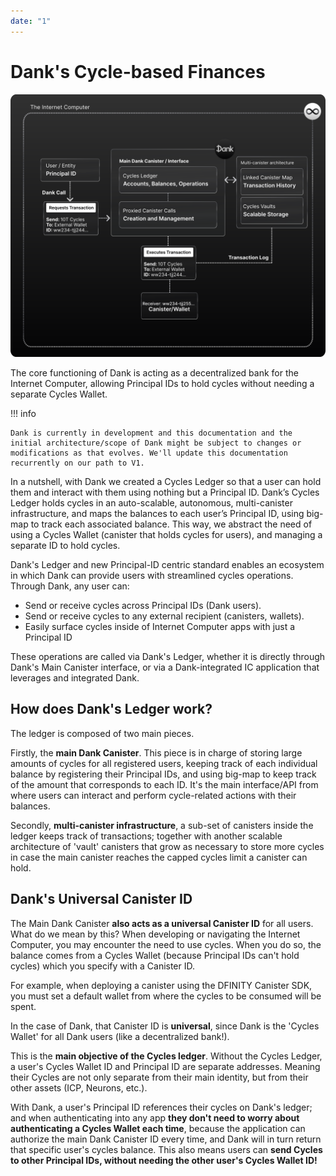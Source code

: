```yaml
---
date: "1"
---
```

# Dank's Cycle-based Finances

![](imgs/transaction.svg)

The core functioning of Dank is acting as a decentralized bank for the Internet Computer, allowing Principal IDs to hold cycles without needing a separate Cycles Wallet.

!!! info

    Dank is currently in development and this documentation and the initial architecture/scope of Dank might be subject to changes or modifications as that evolves. We'll update this documentation recurrently on our path to V1.

In a nutshell, with Dank we created a Cycles Ledger so that a user can hold them and interact with them using nothing but a Principal ID. Dank’s Cycles Ledger holds cycles in an auto-scalable, autonomous, multi-canister infrastructure, and maps the balances to each user’s Principal ID, using big-map to track each associated balance. This way, we abstract the need of using a Cycles Wallet (canister that holds cycles for users), and managing a separate ID to hold cycles.

Dank's Ledger and new Principal-ID centric standard enables an ecosystem in which Dank can provide users with streamlined cycles operations. Through Dank, any user can:

- Send or receive cycles across Principal IDs (Dank users).
- Send or receive cycles to any external recipient (canisters, wallets).
- Easily surface cycles inside of Internet Computer apps with just a Principal ID

These operations are called via Dank's Ledger, whether it is directly through Dank's Main Canister interface, or via a Dank-integrated IC application that leverages and integrated Dank.

## How does Dank's Ledger work?

The ledger is composed of two main pieces.

Firstly, the **main Dank Canister**. This piece is in charge of storing large amounts of cycles for all registered users, keeping track of each individual balance by registering their Principal IDs, and using big-map to keep track of the amount that corresponds to each ID. It's the main interface/API from where users can interact and perform cycle-related actions with their balances.

Secondly, **multi-canister infrastructure**, a sub-set of canisters inside the ledger keeps track of transactions; together with another scalable architecture of 'vault' canisters that grow as necessary to store more cycles in case the main canister reaches the capped cycles limit a canister can hold.

## Dank's Universal Canister ID

The Main Dank Canister **also acts as a universal Canister ID** for all users. What do we mean by this? When developing or navigating the Internet Computer, you may encounter the need to use cycles. When you do so, the balance comes from a Cycles Wallet (because Principal IDs can't hold cycles) which you specify with a Canister ID. 

For example, when deploying a canister using the DFINITY Canister SDK, you must set a default wallet from where the cycles to be consumed will be spent.

In the case of Dank, that Canister ID is **universal**, since Dank is the 'Cycles Wallet' for all Dank users (like a decentralized bank!).

This is the **main objective of the Cycles ledger**. Without the Cycles Ledger, a user's Cycles Wallet ID and Principal ID are separate addresses. Meaning their Cycles are not only separate from their main identity, but from their other assets (ICP, Neurons, etc.).

With Dank, a user's Principal ID references their cycles on Dank's ledger; and when authenticating into any app **they don't need to worry about authenticating a Cycles Wallet each time**, because the application can authorize the main Dank Canister ID every time, and Dank will in turn return that specific user's cycles balance. This also means users can **send Cycles to other Principal IDs, without needing the other user's Cycles Wallet ID!**